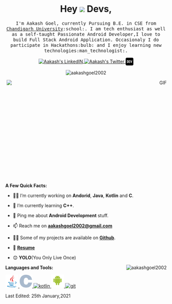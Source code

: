 <h1 align="center">Hey <img src="https://media.giphy.com/media/hvRJCLFzcasrR4ia7z/giphy.gif" width="25px"> Devs,</h1>

<p align="center">
<samp>
    I'm Aakash Goel, currently Pursuing B.E. in CSE from <a href="https://www.cuchd.in/">Chandigarh University</a>:school:. I am tech enthusiast as well as a self-taught Passionate Android Developer,I love to build Full Stack Android Application. Occasionaly I do participate in Hackathons:bulb: and I enjoy learning new technologies:man_technologist:.
  </samp>
</p>
<p align="center">
<a href="https://www.linkedin.com/in/aakashgoel2002/">
  <img align="center" alt="Aakash's LinkedIN" width="22px" src="https://raw.githubusercontent.com/peterthehan/peterthehan/master/assets/linkedin.svg" />
</a>
<a href="https://twitter.com/aakashgoel2002">
  <img align="center" alt="Aakash's Twitter" width="22px" src="https://raw.githubusercontent.com/peterthehan/peterthehan/master/assets/twitter.svg" />
</a>
<a href="https://dev.to/aakashgoel2002/">
  <img align="center" alt="Aakash's Dev Profile" width="24px" src="https://raw.githubusercontent.com/edent/SuperTinyIcons/099dc12b59179d07d534069bc8551718f786d91a/images/svg/dev_to.svg" />
</a>
</p>
<p align="center"> <img src="https://komarev.com/ghpvc/?username=aakashgoel2002&label=Profile%20views&color=0e75b6&style=flat" alt="aakashgoel2002" /> 
<p align="right">
    <img align="right" alt="GIF" src="https://github.com/abhisheknaiidu/abhisheknaiidu/blob/master/code.gif?raw=true" width="500" height="320" />
    </p>
<p align="left">
    
**A Few Quick Facts:**

- 👨‍💻 I’m currently working on **Andorid**, **Java**, **Kotlin** and **C**.

- 🌱 I’m currently learning **C++**.

- 💬 Ping me about **Android Development** stuff.

- 📫 Reach me on **aakashgoel2002@gmail.com**

- 👨‍💻 Some of my projects are available on <a href="https://github.com/aakashgoel2002?tab=repositories">**Github**</a>.

- 📄 <a href="https://drive.google.com/file/d/1R59kLv-ZM4WS77Y4t5T94GFwoFtN_YWb/view?usp=sharing">**Resume**</a>

- 😊 **YOLO**(You Only Live Once)
</p>

<p align="left">
    
    
<p><img align="right" src="https://github-readme-stats.vercel.app/api/top-langs?username=aakashgoel2002&show_icons=true&locale=en&layout=compact" alt="aakashgoel2002" /></p>

**Languages and Tools:**

<a href="https://www.java.com" target="_blank"> <img src="https://raw.githubusercontent.com/devicons/devicon/master/icons/java/java-original.svg" alt="java" width="40" height="40"/> </a> <a href="https://www.cprogramming.com/" target="_blank"> <img src="https://raw.githubusercontent.com/devicons/devicon/master/icons/c/c-original.svg" alt="c" width="40" height="40"/> </a> <a href="https://kotlinlang.org" target="_blank"> <img src="https://www.vectorlogo.zone/logos/kotlinlang/kotlinlang-icon.svg" alt="kotlin" width="40" height="40"/> </a> <a href="https://developer.android.com" target="_blank"> <img src="https://raw.githubusercontent.com/devicons/devicon/master/icons/android/android-original-wordmark.svg" alt="android" width="40" height="40"/> </a> <a href="https://git-scm.com/" target="_blank"> <img src="https://www.vectorlogo.zone/logos/git-scm/git-scm-icon.svg" alt="git" width="40" height="40"/> </a> 
</p>

<p align="left">
Last Edited: 25th January,2021
</p>
